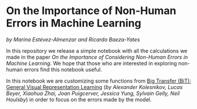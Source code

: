 # On the Importance of Non-Human Errors in Machine Learning
_by Marina Estévez-Almenzar and Ricardo Baeza-Yates_

In this repository we release a simple notebook with all the calculations we made in the paper _On the Importance of Considering Non-Human Errors in Machine Learning_.
We hope that those who are interested in exploring non-human errors find this notebook useful.

In this notebook we are customizing some functions from [Big Transfer (BiT): General Visual Representation Learning](https://github.com/google-research/big_transfer) (_by Alexander Kolesnikov, Lucas Beyer, Xiaohua Zhai, Joan Puigcerver, Jessica Yung, Sylvain Gelly, Neil Houlsby_) in order to focus on the errors made by the model.
